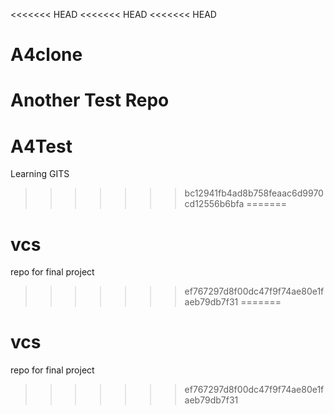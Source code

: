 <<<<<<< HEAD
<<<<<<< HEAD
<<<<<<< HEAD
# A4clone
Another Test Repo
=======
# A4Test
Learning GITS
>>>>>>> bc12941fb4ad8b758feaac6d9970cd12556b6bfa
=======
# vcs
repo for final project
>>>>>>> ef767297d8f00dc47f9f74ae80e1faeb79db7f31
=======
# vcs
repo for final project
>>>>>>> ef767297d8f00dc47f9f74ae80e1faeb79db7f31
